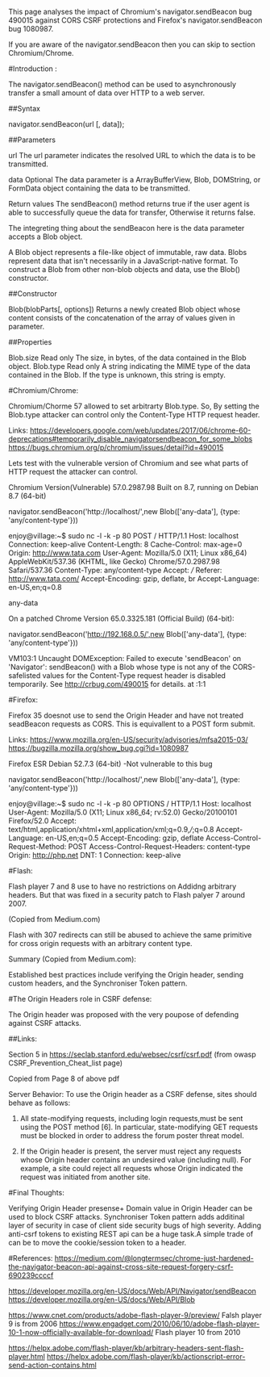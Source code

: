 This page analyses the impact of Chromium's navigator.sendBeacon bug 490015 against CORS CSRF protections
and Firefox's navigator.sendBeacon bug 1080987.

If you are aware of the navigator.sendBeacon then you can skip to section Chromium/Chrome.

#Introduction :

The navigator.sendBeacon() method can be used to asynchronously transfer a small amount of data over HTTP to a web server.

##Syntax

navigator.sendBeacon(url [, data]);

##Parameters

url
    The url parameter indicates the resolved URL to which the data is to be transmitted.

data Optional
    The data parameter is a ArrayBufferView, Blob, DOMString, or FormData object containing the data to be transmitted. 

Return values
The sendBeacon() method returns true if the user agent is able to successfully queue the data for transfer, Otherwise it returns false.


The integreting thing about the sendBeacon here is the data parameter accepts a Blob object.



A Blob object represents a file-like object of immutable, raw data. Blobs represent data that isn't necessarily in a JavaScript-native format.
To construct a Blob from other non-blob objects and data, use the Blob() constructor. 


##Constructor

Blob(blobParts[, options])
    Returns a newly created Blob object whose content consists of the concatenation of the array of values given in parameter. 


##Properties

Blob.size Read only
    The size, in bytes, of the data contained in the Blob object.
Blob.type Read only
    A string indicating the MIME type of the data contained in the Blob. If the type is unknown, this string is empty. 




#Chromium/Chrome:

Chromium/Chorme 57 allowed to set arbitrarty Blob.type. So, By setting the Blob.type attacker can control only the Content-Type HTTP request header.

Links:
https://developers.google.com/web/updates/2017/06/chrome-60-deprecations#temporarily_disable_navigatorsendbeacon_for_some_blobs
https://bugs.chromium.org/p/chromium/issues/detail?id=490015

Lets test with the vulnerable version of Chromium and see what parts of HTTP request the attacker can control.

Chromium Version(Vulnerable) 57.0.2987.98 Built on 8.7, running on Debian 8.7 (64-bit)

navigator.sendBeacon('http://localhost/',new Blob(['any-data'], {type: 'any/content-type'}))

enjoy@village:~$ sudo nc -l -k -p  80
POST / HTTP/1.1
Host: localhost
Connection: keep-alive
Content-Length: 8
Cache-Control: max-age=0
Origin: http://www.tata.com
User-Agent: Mozilla/5.0 (X11; Linux x86_64) AppleWebKit/537.36 (KHTML, like Gecko) Chrome/57.0.2987.98 Safari/537.36
Content-Type: any/content-type
Accept: */*
Referer: http://www.tata.com/
Accept-Encoding: gzip, deflate, br
Accept-Language: en-US,en;q=0.8

any-data


On a patched Chrome Version 65.0.3325.181 (Official Build) (64-bit):

navigator.sendBeacon('http://192.168.0.5/',new Blob(['any-data'], {type: 'any/content-type'}))

VM103:1 Uncaught DOMException: Failed to execute 'sendBeacon' on 'Navigator': sendBeacon() with a Blob whose type is not any of the CORS-safelisted values for the Content-Type request header is disabled temporarily. See http://crbug.com/490015 for details.
    at <anonymous>:1:1

#Firefox:

Firefox 35 doesnot use  to send the  Origin Header and have not  treated seadBeacon requests as CORS. This is equivallent to a POST form submit.

Links: 
https://www.mozilla.org/en-US/security/advisories/mfsa2015-03/
https://bugzilla.mozilla.org/show_bug.cgi?id=1080987


Firefox ESR Debian 52.7.3 (64-bit) -Not vulnerable to this bug

navigator.sendBeacon('http://localhost/',new Blob(['any-data'], {type: 'any/content-type'}))

enjoy@village:~$ sudo nc -l -k -p  80
OPTIONS / HTTP/1.1
Host: localhost
User-Agent: Mozilla/5.0 (X11; Linux x86_64; rv:52.0) Gecko/20100101 Firefox/52.0
Accept: text/html,application/xhtml+xml,application/xml;q=0.9,*/*;q=0.8
Accept-Language: en-US,en;q=0.5
Accept-Encoding: gzip, deflate
Access-Control-Request-Method: POST
Access-Control-Request-Headers: content-type
Origin: http://php.net
DNT: 1
Connection: keep-alive


#Flash:

Flash player 7 and 8 use to have no restrictions on Addidng arbitrary headers. 
But that was fixed in a security patch to Flash palyer 7 around 2007.

(Copied from Medium.com)

Flash with 307 redirects can still be abused to achieve the same primitive for cross origin requests with an arbitrary content type. 


Summary (Copied from Medium.com):
 
Established best practices include verifying the Origin header, sending custom headers, and the Synchroniser Token pattern. 


#The Origin Headers role in CSRF defense:

The Origin header was proposed with the very poupose of defending against CSRF attacks.

##Links: 

Section 5 in https://seclab.stanford.edu/websec/csrf/csrf.pdf (from owasp CSRF_Prevention_Cheat_list page)

Copied from Page 8 of above pdf

Server Behavior:
To use the Origin header as a CSRF defense, sites should behave as follows:

1. All state-modifying requests, including login requests,must be sent using the POST method [6]. In particular, 
state-modifying GET requests must be blocked in order to address the forum poster threat model.

2. If the Origin header is present, the server must reject any requests whose Origin header contains an undesired value (including null).
For example, a site could reject all requests whose Origin indicated the request was initiated from another site.


#Final Thoughts:

Verifying Origin Header presense+ Domain value in Origin Header can be used to block CSRF attacks.
Synchroniser Token pattern adds additinal layer of security in case of client side security bugs of high severity.
Adding anti-csrf tokens to existing REST api can be a huge task.A simple trade of can be to move the cookie/session token to a header.

#References:
https://medium.com/@longtermsec/chrome-just-hardened-the-navigator-beacon-api-against-cross-site-request-forgery-csrf-690239ccccf

https://developer.mozilla.org/en-US/docs/Web/API/Navigator/sendBeacon
https://developer.mozilla.org/en-US/docs/Web/API/Blob

https://www.cnet.com/products/adobe-flash-player-9/preview/ Falsh player 9 is from 2006
https://www.engadget.com/2010/06/10/adobe-flash-player-10-1-now-officially-available-for-download/ Flash player 10 from 2010

https://helpx.adobe.com/flash-player/kb/arbitrary-headers-sent-flash-player.html
https://helpx.adobe.com/flash-player/kb/actionscript-error-send-action-contains.html

